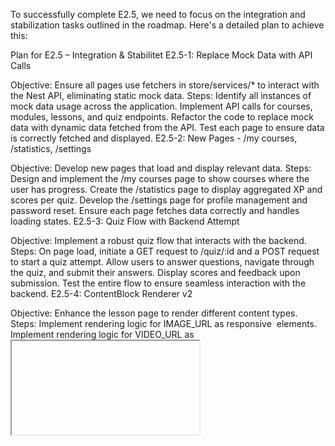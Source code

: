 To successfully complete E2.5, we need to focus on the integration and stabilization tasks outlined in the roadmap. Here's a detailed plan to achieve this:

Plan for E2.5 – Integration & Stabilitet
E2.5-1: Replace Mock Data with API Calls

Objective: Ensure all pages use fetchers in store/services/* to interact with the Nest API, eliminating static mock data.
Steps:
Identify all instances of mock data usage across the application.
Implement API calls for courses, modules, lessons, and quiz endpoints.
Refactor the code to replace mock data with dynamic data fetched from the API.
Test each page to ensure data is correctly fetched and displayed.
E2.5-2: New Pages - /my courses, /statistics, /settings

Objective: Develop new pages that load and display relevant data.
Steps:
Design and implement the /my courses page to show courses where the user has progress.
Create the /statistics page to display aggregated XP and scores per quiz.
Develop the /settings page for profile management and password reset.
Ensure each page fetches data correctly and handles loading states.
E2.5-3: Quiz Flow with Backend Attempt

Objective: Implement a robust quiz flow that interacts with the backend.
Steps:
On page load, initiate a GET request to /quiz/:id and a POST request to start a quiz attempt.
Allow users to answer questions, navigate through the quiz, and submit their answers.
Display scores and feedback upon submission.
Test the entire flow to ensure seamless interaction with the backend.
E2.5-4: ContentBlock Renderer v2

Objective: Enhance the lesson page to render different content types.
Steps:
Implement rendering logic for IMAGE_URL as responsive <img> elements.
Implement rendering logic for VIDEO_URL as <iframe> elements for YouTube/Vimeo.
Ensure the renderer handles various content types gracefully.
E2.5-5: SubjectArea Routing & Breadcrumbs

Objective: Implement subject area filtering and breadcrumb navigation.
Steps:
Fetch subject areas using GET /subject-areas and integrate filtering in the course list.
Implement breadcrumb navigation to show the path: SubjectArea → Course → Module → Lesson.
Test the routing and breadcrumb functionality for accuracy and usability.
Best Practices
Linting: Regularly run lint checks to ensure code quality and adherence to best practices.
Testing: Implement unit and integration tests for new features and changes.
Code Reviews: Conduct thorough code reviews to catch potential issues early.
By following this plan, we can ensure a smooth transition from mock data to a fully integrated and stable application.